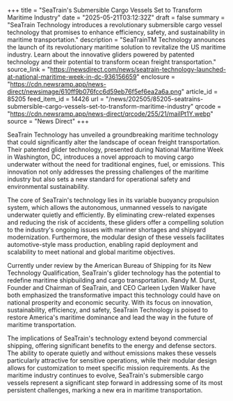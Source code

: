 +++
title = "SeaTrain's Submersible Cargo Vessels Set to Transform Maritime Industry"
date = "2025-05-21T03:12:32Z"
draft = false
summary = "SeaTrain Technology introduces a revolutionary submersible cargo vessel technology that promises to enhance efficiency, safety, and sustainability in maritime transportation."
description = "SeaTrainTM Technology announces the launch of its revolutionary maritime solution to revitalize the US maritime industry. Learn about the innovative gliders powered by patented technology and their potential to transform ocean freight transportation."
source_link = "https://newsdirect.com/news/seatrain-technology-launched-at-national-maritime-week-in-dc-936156659"
enclosure = "https://cdn.newsramp.app/news-direct/newsimage/610ff9b076fcc6d59eb76f5ef6ea2a6a.png"
article_id = 85205
feed_item_id = 14426
url = "/news/202505/85205-seatrains-submersible-cargo-vessels-set-to-transform-maritime-industry"
qrcode = "https://cdn.newsramp.app/news-direct/qrcode/255/21/mailPt1Y.webp"
source = "News Direct"
+++

<p>SeaTrain Technology has unveiled a groundbreaking maritime technology that could significantly alter the landscape of ocean freight transportation. Their patented glider technology, presented during National Maritime Week in Washington, DC, introduces a novel approach to moving cargo underwater without the need for traditional engines, fuel, or emissions. This innovation not only addresses the pressing challenges of the maritime industry but also sets a new standard for operational safety and environmental sustainability.</p><p>The core of SeaTrain's technology lies in its variable buoyancy propulsion system, which allows the autonomous, unmanned vessels to navigate underwater quietly and efficiently. By eliminating crew-related expenses and reducing the risk of accidents, these gliders offer a compelling solution to the industry's ongoing issues with mariner shortages and shipyard modernization. Furthermore, the modular design of these vessels facilitates automotive-style mass production, enabling rapid deployment and scalability to meet national and global maritime objectives.</p><p>Currently under review by the American Bureau of Shipping for its New Technology Qualification, SeaTrain's glider technology has the potential to redefine maritime shipbuilding and cargo transportation. Randy M. Durst, Founder and Chairman of SeaTrain, and CEO Carleen Lyden Walker have both emphasized the transformative impact this technology could have on national prosperity and economic security. With its focus on innovation, sustainability, efficiency, and safety, SeaTrain Technology is poised to restore America's maritime dominance and lead the way in the future of maritime transportation.</p><p>The implications of SeaTrain's technology extend beyond commercial shipping, offering significant benefits to the energy and defense sectors. The ability to operate quietly and without emissions makes these vessels particularly attractive for sensitive operations, while their modular design allows for customization to meet specific mission requirements. As the maritime industry continues to evolve, SeaTrain's submersible cargo vessels represent a significant step forward in addressing some of its most persistent challenges, marking a new era in maritime transportation.</p>